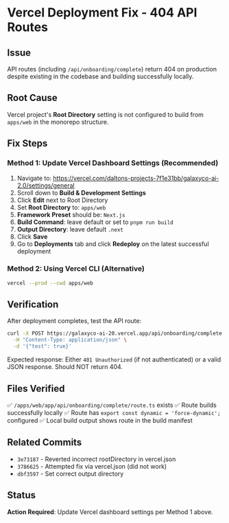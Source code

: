 # Vercel Deployment Fix - 404 API Routes

## Issue

API routes (including `/api/onboarding/complete`) return 404 on production despite existing in the codebase and building successfully locally.

## Root Cause

Vercel project's **Root Directory** setting is not configured to build from `apps/web` in the monorepo structure.

## Fix Steps

### Method 1: Update Vercel Dashboard Settings (Recommended)

1. Navigate to: https://vercel.com/daltons-projects-7f1e31bb/galaxyco-ai-2.0/settings/general
2. Scroll down to **Build & Development Settings**
3. Click **Edit** next to Root Directory
4. Set **Root Directory** to: `apps/web`
5. **Framework Preset** should be: `Next.js`
6. **Build Command**: leave default or set to `pnpm run build`
7. **Output Directory**: leave default `.next`
8. Click **Save**
9. Go to **Deployments** tab and click **Redeploy** on the latest successful deployment

### Method 2: Using Vercel CLI (Alternative)

```bash
vercel --prod --cwd apps/web
```

## Verification

After deployment completes, test the API route:

```bash
curl -X POST https://galaxyco-ai-20.vercel.app/api/onboarding/complete \
  -H "Content-Type: application/json" \
  -d '{"test": true}'
```

Expected response: Either `401 Unauthorized` (if not authenticated) or a valid JSON response.
Should NOT return 404.

## Files Verified

✅ `/apps/web/app/api/onboarding/complete/route.ts` exists
✅ Route builds successfully locally
✅ Route has `export const dynamic = 'force-dynamic';` configured
✅ Local build output shows route in the build manifest

## Related Commits

- `3e73187` - Reverted incorrect rootDirectory in vercel.json
- `3786625` - Attempted fix via vercel.json (did not work)
- `dbf3597` - Set correct output directory

## Status

**Action Required**: Update Vercel dashboard settings per Method 1 above.

